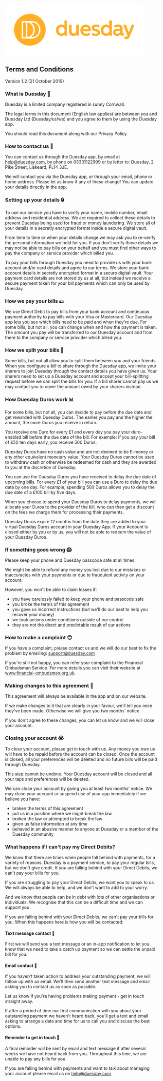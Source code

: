 [![Duesday logo](assets/img/logo-duesday-full-colour@2x.png)](http://duesday.com/)

## Terms and Conditions

Version 1.2 (31 October 2019)
### What is Duesday 🤔

Duesday is a limited company registered in sunny Cornwall.

The legal terms in this document (English law applies) are between you and Duesday Ltd (Duesday/us/we) and you agree to them by using the Duesday app.

You should read this document along with our Privacy Policy.
### How to contact us 💬

You can contact us through the Duesday app, by email at help@duesday.com, by phone on 03331122999 or by letter to: Duesday, 2 Pike Street, Liskeard, PL14 3JE.

We will contact you via the Duesday app, or through your email, phone or home address. Please let us know if any of these change! You can update your details directly in the app.
### Setting up your details 🔒

To use our service you have to verify your name, mobile number, email address and residential address. We are required to collect these details to prevent Duesday being used for fraud or money laundering. We store all of your details in a secretly encrypted format inside a secure digital vault.

From time to time or when your details change we may ask you to re-verify the personal information we hold for you. If you don't verify those details we may not be able to pay bills on your behalf and you must find other ways to pay the company or service provider which billed you. 

To pay your bills through Duesday you need to provide us with your bank account and/or card details and agree to our terms. We store your bank account details in secretly encrypted format in a secure digital vault. Your payment card details are not stored by us at all, but instead we receive a secure payment token for your bill payments which can only be used by Duesday.
### How we pay your bills 💷

We use Direct Debit to pay bills from your bank account and continuous payment authority to pay bills with your Visa or Mastercard. Our Duesday app lets you see which bills need to be paid and when they're due. For some bills, but not all, you can change when and how the payment is taken. The amount you pay will be transferred to our Duesday account and from there to the company or service provider which billed you. 
### How we split your bills 🤝

Some bills, but not all allow you to split them between you and your friends. When you configure a bill to share through the Duesday app, we invite your sharers to join Duesday through the contact details you have given us. Your sharers need to set up a Duesday account and accept your bill-splitting request before we can split the bills for you. If a bill sharer cannot pay us we may contact you to cover the amount owed by your sharers instead.
### How Duesday Duros work 📊

For some bills, but not all, you can decide to pay before the due date and get rewarded with Duesday Duros. The earlier you pay and the higher the amount, the more Duros you receive in return. 

You receive one Duro for every £1 and every day you pay your duro-enabled bill before the due date of the bill. For example: if you pay your bill of £50 ten days early, you receive 500 Duros.

Duesday Duros have no cash value and are not deemed to be E-money or any other equivalent monetary value. Your Duesday Duros cannot be used to withdraw cash or otherwise be redeemed for cash and they are awarded to you at the discretion of Duesday. 

You can use the Duesday Duros you have received to delay the due date of upcoming bills. For every £1 of your bill you can use a Duro to delay the due date by one day. For example, spending 500 Duros allows you to delay the due date of a £100 bill by five days.

When you choose to spend your Duesday Duros to delay payments, we will allocate your Duros to the provider of the bill, who can then get a discount on the fees we charge them for processing their payments.

Duesday Duros expire 12 months from the date they are added to your virtual Duesday Duros account in your Duesday App. If your Account is closed either by you or by us, you will not be able to redeem the value of your Duesday Duros.
### If something goes wrong 😱

Please keep your phone and Duesday passcode safe at all times.

We might be able to refund any money you lost due to our mistakes or inaccuracies with your payments or due to fraudulent activity on your account.

However, you won't be able to claim losses if:

- you have carelessly failed to keep your phone and passcode safe
- you broke the terms of this agreement
- you gave us incorrect instructions (but we'll do our best to help you recover your money)
- we took actions under conditions outside of our control
- they are not the direct and predictable result of our actions
### How to make a complaint 😔

If you have a complaint, please contact us and we will do our best to fix the problem  by emailing: support@duesday.com

If you're still not happy, you can refer your complaint to the Financial Ombudsman Service. For more details you can visit their website at www.financial-ombudsman.org.uk.
### Making changes to this agreement 📝

This agreement will always be available in the app and on our website.

If we make changes to it that are clearly in your favour, we'll tell you once they've been made. Otherwise we will give you two months' notice.

If you don't agree to these changes, you can let us know and we will close your account. 
### Closing your account 😭

To close your account, please get in touch with us. Any money you owe us will have to be repaid before the account can be closed. Once the account is closed, all your preferences will be deleted and no future bills will be paid through Duesday.

This step cannot be undone. Your Duesday account will be closed and all your taps and preferences will be deleted.

We can close your account by giving you at least two months' notice. We may close your account or suspend use of your app immediately if we believe you have:

- broken the terms of this agreement
- put us in a position where we might break the law
- broken the law or attempted to break the law
- given us false information at any time
- behaved in an abusive manner to anyone at Duesday or a member of the Duesday community

### What happens if I can't pay my Direct Debits?

We know that there are times when people fall behind with payments, for a variety of reasons. Duesday is a payment service, to pay your regular bills, but we don't give credit. If you are falling behind with your Direct Debits, we can't pay your bills for you.

If you are struggling to pay your Direct Debits, we want you to speak to us. We will always be able to help, and we don't want to add to your worry.

And we know that people can be in debt with lots of other organisations or individuals. We recognise that this can be a difficult time and we can support you.

If you are falling behind with your Direct Debits, we can't pay your bills for you. When this happens here is how you will be contacted:
#### Text message contact 📩

First we will send you a text message or an in-app notification to let you know that we need to take a catch up payment so we can settle the unpaid bill for you.
#### Email contact 📩

If you haven't taken action to address your outstanding payment, we will follow up with an email. We'll then send another text message and email asking you to contact us as soon as possible.

Let us know if you're having problems making payment - get in touch straight away.

If after a period of time our first communication with you about your outstanding payment we haven't heard back, you'll get a text and email asking to arrange a date and time for us to call you and discuss the best options.
#### Reminder to get in touch 📆

A final reminder will be sent by email and text message if after several weeks we have not heard back from you. Throughout this time, we are unable to pay any bills for you.

If you are falling behind with payments and want to talk about managing your account please email us on help@duesday.com
